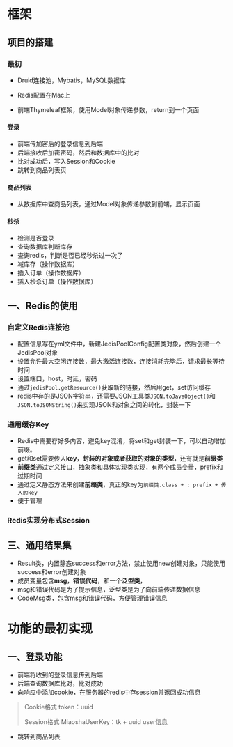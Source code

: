 # 框架

## 项目的搭建

### 最初

- Druid连接池，Mybatis，MySQL数据库

- Redis配置在Mac上
- 前端Thymeleaf框架，使用Model对象传递参数，return到一个页面

#### 登录

- 前端传加密后的登录信息到后端
- 后端接收后加密密码，然后和数据库中的比对
- 比对成功后，写入Session和Cookie
- 跳转到商品列表页

#### 商品列表

- 从数据库中查商品列表，通过Model对象传递参数到前端，显示页面

#### 秒杀

- 检测是否登录
- 查询数据库判断库存
- 查询redis，判断是否已经秒杀过一次了
- 减库存（操作数据库）
- 插入订单（操作数据库）
- 插入秒杀订单（操作数据库）

## 一、Redis的使用

### 自定义Redis连接池

- 配置信息写在yml文件中，新建JedisPoolConfig配置类对象，然后创建一个JedisPool对象
- 设置允许最大空闲连接数，最大激活连接数，连接消耗完毕后，请求最长等待时间
- 设置端口，host，时延，密码
- 通过`jedisPool.getResource()`获取新的链接，然后用get，set访问缓存
- redis中存的是JSON字符串，还需要JSON工具类`JSON.toJavaObject()`和`JSON.toJSONString()`来实现JSON和对象之间的转化，封装一下

### 通用缓存Key

- Redis中需要存好多内容，避免key混淆，将set和get封装一下，可以自动增加前缀。
- get和set需要传入**key**，**封装的对象或者获取的对象的类型**，还有就是**前缀类**
- **前缀类**通过定义接口，抽象类和具体实现类实现，有两个成员变量，prefix和过期时间
- 通过定义静态方法来创建**前缀类**，真正的key为`前缀类.class + : prefix + 传入的key`
- 便于管理

### Redis实现分布式Session

## 三、通用结果集

- Result类，内置静态success和error方法，禁止使用new创建对象，只能使用success和error创建对象
- 成员变量包含**msg**，**错误代码**，和一个**泛型类**，
- msg和错误代码是为了提示信息，泛型类是为了向前端传递数据信息
- CodeMsg类，包含msg和错误代码，方便管理错误信息

# 功能的最初实现

## 一、登录功能

- 前端将收到的登录信息传到后端
- 后端查询数据库比对，比对成功
- 向响应中添加cookie，在服务器的redis中存session并返回成功信息

> Cookie格式 token：uuid
>
> Session格式 MiaoshaUserKey：tk + uuid user信息

- 跳转到商品列表